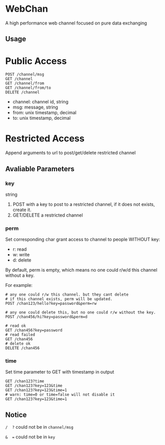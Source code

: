 # WebChan
A high performance web channel focused on pure data exchanging

## Usage

# Public Access
```
POST /channel/msg
GET /channel
GET /channel/from
GET /channel/from/to
DELETE /channel
```


* channel: channel id, string
* msg: message, string
* from: unix timestamp, decimal
* to: unix timestamp, decimal

# Restricted Access
Append arguments to url to post/get/delete restricted channel

## Avaliable Parameters

### key
string

1. POST with a key to post to a restricted channel, if it does not exists, create it.
2. GET/DELETE a restricted channel


### perm
Set corresponding char grant access to channel to people WITHOUT key:
* r: read
* w: write
* d: delete

By default, perm is empty, which means no one could r/w/d this channel without a key.

For example:
```
# any one could r/w this channel. but they cant delete
# if this channel exists, perm will be updated.
POST /chan123/hello?key=password&perm=rw

# any one could delete this, but no one could r/w without the key.
POST /chan456/hi?key=password&perm=d

# read ok
GET /chan456?key=password
# read failed
GET /chan456
# delete ok
DELETE /chan456
```

### time
Set time parameter to GET with timestamp in output
```
GET /chan123?time
GET /chan123?key=123&time
GET /chan123?key=123&time=1
# warn: time=0 or time=false will not disable it
GET /chan123?key=123&time=1
```

## Notice

`/  ?` could not be in `channel/msg`

`&  =` could not be in `key`

